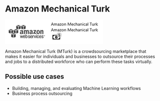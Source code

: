 # Amazon Mechanical Turk

![](../.gitbook/assets/41%20%281%29.png)

Amazon Mechanical Turk \(MTurk\) is a crowdsourcing marketplace that makes it easier for individuals and businesses to outsource their processes and jobs to a distributed workforce who can perform these tasks virtually.

## Possible use cases

* Building, managing, and evaluating Machine Learning workflows
* Business process outsourcing

